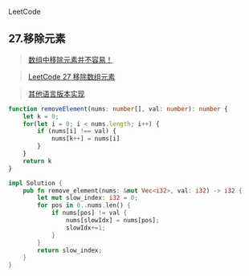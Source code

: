 LeetCode

## 27.移除元素

> [数组中移除元素并不容易！](https://www.bilibili.com/video/BV12A4y1Z7LP)

> [LeetCode 27 移除数组元素](https://leetcode.cn/problems/remove-element/comments/)

> [其他语言版本实现](https://programmercarl.com/0027.%E7%A7%BB%E9%99%A4%E5%85%83%E7%B4%A0.html#%E5%85%B6%E4%BB%96%E8%AF%AD%E8%A8%80%E7%89%88%E6%9C%AC)

```typescript
function removeElement(nums: number[], val: number): number {
    let k = 0;
    for(let i = 0; i < nums.length; i++) {
        if (nums[i] !== val) {
            nums[k++] = nums[i]
        }
    }
    return k
}
```

```rust
impl Solution {
    pub fn remove_element(nums: &mut Vec<i32>, val: i32) -> i32 {
        let mut slow_index: i32 = 0;
        for pos in 0..nums.len() {
            if nums[pos] != val {
                nums[slowIdx] = nums[pos];
                slowIdx+=1;
            }
        }
        return slow_index;
    }
}
```